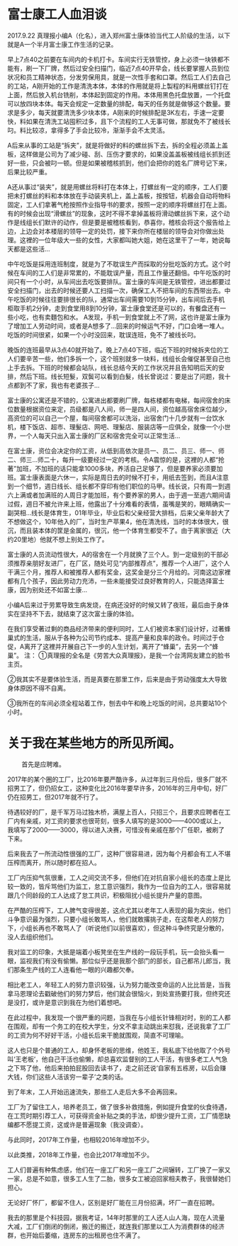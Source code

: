 # 富士康工人血泪谈
2017.9.22
真理报小编A（化名），进入郑州富士康体验当代工人阶级的生活，以下就是A一个半月富士康工作生活的记录。

早上7点40之前要在车间内的卡机打卡。车间实行无铁管控，身上必须一块铁都不能有，刷一下厂牌，然后过安全扫描门，临近7点40开早会，线长要掌握人员到位状况和员工精神状态，分发劳保用具，就是一次性手套和口罩。然后工人们去自己的工站，A刚开始的工作是清洗本体，本体的作用就是将上製程的料用螺丝钉打在上面，然后放入机台铣削，本体起到固定的作用。本体用黑色托盘放置，一个托盘可以放四块本体。每天会规定一定数量的排配，每天的任务就是做够这个数量。要求是多少，每天就要清洗多少块本体，A刚来的时候排配是3K左右，手速一定要快，料如果在清洗工站囤积过多，且下个流程的工人无事可做，那就免不了被线长叼。料比较凉，拿得多了手会比较冷，渐渐手会不太灵活。

A后来从事的工站是“拆夹”，就是将做好的料的螺丝拆下去，拆的全程必须盖上盖板，这样做是公司为了减少碰、刮、压伤才要求的，如果没盖盖板被线组长抓到还好一些，只会被叼一顿。但是如果被稽核抓到，他们会把你的姓名厂牌号记下来，后果比较严重。

A还从事过“装夹”，就是用螺丝将料打在本体上，打螺丝有一定的顺序，工人们要把未打螺丝的料和本体放在手动装夹机上，盖上盖板，按按钮，机器会自动将物料固定，工人们拿著气枪按照作业指导书的要求，按照一定的顺序将螺丝打在上面。有的时候会出现“滑螺丝”的现象，这时不得不拿掉盖板将滑动螺丝拆下来，这个动作是线组长们默许的动作，但是要是被稽核看到，恭喜你，稽核会将这个报告给上边，上边会对本楼层的领导一定的处罚，接下来你所在楼层的领导会对你做出处理。这裡的一位年级大一些的女性，大家都叫她大姐，她在这里干了一年，她说每天都是这些活…

中午吃饭是採用连班制度，就是为了不耽误生产而採取的分批吃饭的方式。这个时候在车间的工人们是非常累的，不能耽误产量，而且工作量还翻倍。中午吃饭的时间只有一个小时，从车间出去吃饭要排队。富士康的车间是无铁管控，进出都要过安全扫描门，出去的时候还要人工扫描一次，确保工人不把车间的东西带出去。中午吃饭的时候往往要排很长的队，通常出车间需要10到15分钟，出车间后去手机柜取手机2分钟，走到食堂用8到10分钟，富士康食堂还是可以的，有餐盘还有一些小吃，也有卖麵包和水。 A发现，手机一到食堂就上不了网，这也许是富士康为了增加工人劳动时间，或者是A想多了…回来的时候运气不好，门口会堵一堆人。吃饭的时间很紧，如果一个小时没回来，耽误连班，免不了被线长叼。

晚饭的连班最早从3点40就开始了。晚上7点40下班，临近下班的时候拆夹位的工人们要辛苦一些，他们多拆一个，这个班别就多一块料，线组长会催促甚至自己也上手去拆。下班的时候都会站队，线长总结今天的工作状况并且告知明后天的安排，然后下班。线长短髮，双鬓可以看到白髮，线长曾说过：要是出了问题，我十点都到不了家，我也有老婆孩子…

富士康的公寓还是不错的，公寓进出都要刷厂牌，每栋楼都有电梯，每间宿舍的床位数量根据资位来定，员级都是八人间，师一是四人间，资位越高宿舍床位越少，高资位的可以自己一个屋，每间宿舍都可以洗浴，出宿舍门十几步就有一台饮水机，楼下饭店、超市、理髮店、网吧、理髮店、服装店等一应俱全，就像一个小世界，一个人每天只出入富士康的厂区和宿舍完全可以正常生活…

在富士康，资位会决定你的工资，从低到高依次是员一、员二、员三、师一、师二、师三…师二十，每升一级要经过一定的考核。令A震惊的是，这裡的人都“抢著”加班，不加班的话只能拿1000多块，养活自己足够了，但是要养家必须要加班。富士康表面是六休一，实际是周日去的时候不打卡，用纸去签到，而且A注意到一个细节，週日线长、组长都不穿印有他们职位的马甲。线长说，只有周一到週六上满或者加满班的人周日才能加班，有个要养家的男人，由于週一至週六期间请过假，週日不被允许来上班，他露出了十分难看的表情，虽嘴是笑的，眼睛确实一副哭相…线长是体育生，01年毕业，毕业后和父亲经营大排档，后来父亲年龄大了不想做这个，10年他入的厂，当时生产苹果4，他在清洗线，当时的本体很大，很沉，而且装本体的筐是金属的，很沉，他一个体育生都受不了。由于离家很近（大约20里地）他就不想上别处工作了。

富士康的人员流动性很大，A的宿舍在一个月就换了三个人。到一定级别的干部必须推荐亲朋好友进厂，在厂区，随处可见“内部推荐点”，推荐一个人进厂，这个人干满三个月，推荐人和被推荐人都有奖金，这奖金是分三个月给的。河南这边家裡都有几个孩子，因此劳动力充沛，一些未能接受过良好教育的人，只能选择富士康，因为别处还不如富士康…

小编A后来过于劳累导致生病发烧，在病还没好的时候又转了夜班，最后由于身体实在坚持不下去，就结束了这次富士康的体验。

在我们享受著过剩的商品经济带来的便利同时，工人们被资本家们设计好，过著蜂巢式的生活，服从于各种为公司节约成本、提高产量和良率的政令。时间过于仓促，A离开了这裡并开展自己下一步的人生计划，离开了“蜂巢”，去另一个“蜂巢”。
注：
①真理报的全名是《劳苦大众真理报》，是我一个台湾网友建立的脸书主页。

②我其实不是要体验生活，而是真要在那里工作，后来是由于劳动强度太大导致身体原因不得不自离。

③我所在的车间必须全程站着工作，刨去中午和晚上吃饭的时间，总共要站10个小时。
# 关于我在某些地方的所见所闻。
　　 首先是应聘难。

   2017年的某个圈的工厂，比2016年要严酷许多，从过年到三月份后，很多厂就不招男工了，但仍招女工，这种变化比2016年要早许多，2016年的三月中旬，好厂仍在招男工，但2017年就不行了。
 
   待遇较好的厂，是千军万马过独木桥，满屋上百人，只招三个，且要求应聘者在工厂内有亲戚，对工资的要求也很苛刻，很多人填写的是3000——4000或以上，我填写了2000——3000，得以进入决赛，可惜没有亲戚在那个厂任职，被刷了下来。

   后来我去了一所流动性很强的工厂，这种厂很容易进，因为每个月都会有工人不堪压榨而离开，所以随时都在招人。

   工厂内压抑气氛很重，工人之间交流不多，但他们在对抗自家小组长的态度上是比较一致的，皆斥骂他们为监工，怠工意识强烈，我作为一位自为的工人，很容易就跟几个同龄段的工人达成了怠工共识，积极阻扰小组长提升产量的意图。

   在严酷的压榨下，工人脾气变得很差，这点尤其以老年工人表现的最为突出，他们斗争意识最为强烈，只要小组长敢骂人，他们就敢撂挑子走，在这帮老人的努力下，小组长再也不敢骂人了（听说他们以前很喜欢），但这种斗争终究是分散的，没人去组织他们。

   我对监工的印象，大抵是端着小板凳坐在生产线的一段玩手机，玩一会抬头看一眼，监视我们有没有偷懒。那位似乎还是我那个部门的部长，自己都吊儿郎当，我们那条生产线的工人连看他一眼的兴趣都欠奉。

   相比老工人，年轻工人的努力意识较强，认为努力能改变命运的人比比皆是，当我拿马恩理论去戳破他们的努力梦后，他们就会很恼火，到处宣扬要打我，但终究还是没打，或许是意识到我在为他们着想吧。

   在此过程中，我发现一个很严重的问题，当我在与小组长针锋相对时，别的工人都在围观，却有一个务工的在校大学生，分文不拿主动跳出来怼我，还说我拿了工厂的工资为何不好好干活，小组长后来干脆就围观，简直不可理喻。

   这人也只是个普通的工人，却身怀老板的思维，他姓王，我私底下给他取了个外号叫‘王老板’，他自己干活也偷懒，却总喜欢监督别的工人干活，有很多老工人气急之下骂了他，他后来拍拍屁股回去读书了，走之前还说‘自家有五栋房，以后会赚大钱，你们这些人活该穷一辈子’之类的话。

   到了年末，工人开始迅速流失，那些工人走后大多不会再回来。

  工厂为了留住工人，培养老员工，做了很多补救措施，例如提升食堂的伙食待遇，在工荒时期引荐工人，可获得资金补贴之类的手法，却很少提升工资，工厂情愿缺编都不愿提工资，这或许是普遍现象（我没调查）。

   与此同时，2017年工作量，也相较2016年增加不少。

   以此类推，2018年工作量，也会比2017年增加不少。

  工人们普遍有种焦虑感，他们在一座工厂和另一座工厂之间辗转，工厂换了一家又一家，总是不如意，很多工人生了二胎，很多女工被迫回家相夫教子，我很替她们担心。

  无论好厂怀厂，都留不住人，区别是好厂能在三月份招满，坏厂一直在招聘。

  我去的那里是个科技园，据我考证，14年时那里的工人还人山人海，现在人流量大减，工厂们倒闭的倒闭，搬迁的搬迁，就连我们那里以工人为消费群体的经济群，也开始后萎缩，连房东的出租房也住不满了。
